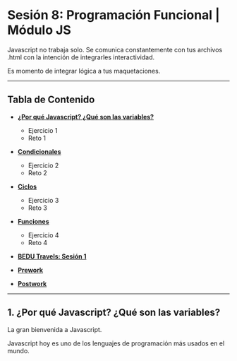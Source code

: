 # Sesión 8: Programación Funcional | Módulo JS

Javascript no trabaja solo. Se comunica constantemente con tus archivos .html con la intención de integrarles interactividad.

Es momento de integrar lógica a tus maquetaciones.


***

## Tabla de Contenido
  
  - **[¿Por qué Javascript? ¿Qué son las variables?](#haz-un-"fork"-del-repositorio)**
    - Ejercicio 1
    - Reto 1
    
  - **[Condicionales](#alcance-1-dise%C3%B1a-el-arreglo-de-objetos-tours)**
    - Ejercicio 2
    - Reto 2
    
  - **[Ciclos](#alcance-2-crea-una-variable-de-usuario-en-indexjs)**
    - Ejercicio 3
    - Reto 3
    
  - **[Funciones](#alcance-3-crea-una-funci%C3%B3n-buscarToursPorPais)**
    - Ejercicio 4
    - Reto 4
    
  - **[BEDU Travels: Sesión 1](#alcance-4-indica-el-nombre-del-usuario-y-cu%C3%A1ntos-tours-tiene-colombia-col)**
  
  - **[Prework](#prework)**
  - **[Postwork](#postwork)**
  
***

## 1. ¿Por qué Javascript? ¿Qué son las variables?

La gran bienvenida a Javascript.

Javascript hoy es uno de los lenguajes de programación más usados en el mundo.

